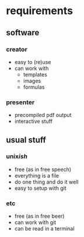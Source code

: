 # requirements
## software
### creator
- easy to (re)use
- can work with
  - templates
  - images
  - formulas

### presenter
- precompiled pdf output
- interactive stuff

## usual stuff
### unix*ish*
- free (as in free speech)
- everything is a file
- do one thing and do it well
- easy to setup with git

### etc
- free (as in free beer)
- can work with git
- can be read in a terminal

